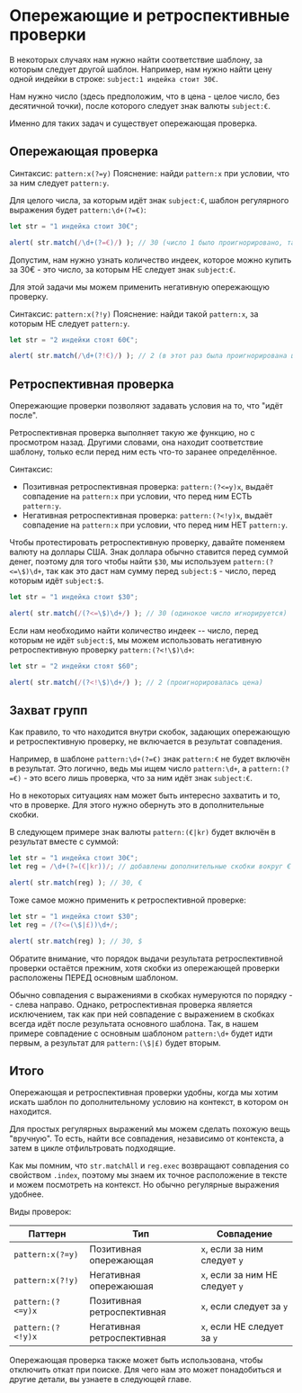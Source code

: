# Опережающие и ретроспективные проверки

В некоторых случаях нам нужно найти соответствие шаблону, за которым следует другой шаблон. Например, нам нужно найти цену одной индейки в строке: `subject:1 индейка стоит 30€`. 

Нам нужно число (здесь предположим, что в цена - целое число, без десятичной точки), после которого следует знак валюты `subject:€`.

Именно для таких задач и существует опережающая проверка.

## Опережающая проверка

Синтаксис: `pattern:x(?=y)`
Пояснение: найди `pattern:х` при условии, что за ним следует `pattern:y`.

Для целого числа, за которым идёт знак `subject:€`, шаблон регулярного выражения будет `pattern:\d+(?=€)`:

```js run
let str = "1 индейка стоит 30€";

alert( str.match(/\d+(?=€)/) ); // 30 (число 1 было проигнорировано, так как за ним НЕ следует `subject:€`)
```

Допустим, нам нужно узнать количество индеек, которое можно купить за 30€ - это число, за которым НЕ следует знак `subject:€`.

Для этой задачи мы можем применить негативную опережающую проверку.

Синтаксис: `pattern:x(?!y)`
Пояснение: найди такой `pattern:х`, за которым НЕ следует `pattern:y`.

```js run
let str = "2 индейки стоят 60€";

alert( str.match(/\d+(?!€)/) ); // 2 (в этот раз была проигнорирована цена)
```

## Ретроспективная проверка

Опережающие проверки позволяют задавать условия на то, что "идёт после".

Ретроспективная проверка выполняет такую же функцию, но с просмотром назад. Другими словами, она находит соответствие шаблону, только если перед ним есть что-то заранее определённое.

Синтаксис:
- Позитивная ретроспективная проверка: `pattern:(?<=y)x`, выдаёт совпадение на `pattern:x` при условии, что перед ним ЕСТЬ `pattern:y`.
- Негативная ретроспективная проверка: `pattern:(?<!y)x`, выдаёт совпадение на `pattern:x` при условии, что перед ним НЕТ `pattern:y`.

Чтобы протестировать ретроспективную проверку, давайте поменяем валюту на доллары США. Знак доллара обычно ставится перед суммой денег, поэтому для того чтобы найти `$30`, мы используем `pattern:(?<=\$)\d+`, так как это даст нам сумму перед `subject:$` - число, перед которым идёт `subject:$`.

```js run
let str = "1 индейка стоит $30";

alert( str.match(/(?<=\$)\d+/) ); // 30 (одинокое число игнорируется)
```

Если нам необходимо найти количество индеек -- число, перед которым не идёт `subject:$`, мы можем использовать негативную ретроспективную проверку `pattern:(?<!\$)\d+`:

```js run
let str = "2 индейки стоят $60";

alert( str.match(/(?<!\$)\d+/) ); // 2 (проигнорировалась цена)
```

## Захват групп

Как правило, то что находится внутри скобок, задающих опережающую и ретроспективную проверку, не включается в результат совпадения.

Например, в шаблоне `pattern:\d+(?=€)` знак `pattern:€` не будет включён в результат. Это логично, ведь мы ищем число `pattern:\d+`, а `pattern:(?=€)` - это всего лишь проверка, что за ним идёт знак `subject:€`.

Но в некоторых ситуациях нам может быть интересно захватить и то, что в проверке. Для этого нужно обернуть это в дополнительные скобки.

В следующем примере знак валюты `pattern:(€|kr)` будет включён в результат вместе с суммой:

```js run
let str = "1 индейка стоит 30€";
let reg = /\d+(?=(€|kr))/; // добавлены дополнительные скобки вокруг €|kr

alert( str.match(reg) ); // 30, €
```

Тоже самое можно применить к ретроспективной проверке:

```js run
let str = "1 индейка стоит $30";
let reg = /(?<=(\$|£))\d+/;

alert( str.match(reg) ); // 30, $
```

Обратите внимание, что порядок выдачи результата ретроспективной проверки остаётся прежним, хотя скобки из опережающей проверки расположены ПЕРЕД основным шаблоном.

Обычно совпадения с выражениями в скобках нумеруются по порядку -- слева направо. Однако, ретроспективная проверка является исключением, так как при ней совпадение с выражением в скобках всегда идёт после результата основного шаблона. Так, в нашем примере совпадение с основным шаблоном `pattern:\d+` будет идти первым, а результат для `pattern:(\$|£)` будет вторым.

## Итого

Опережающая и ретроспективная проверки удобны, когда мы хотим искать шаблон по дополнительному условию на контекст, в котором он находится.

Для простых регулярных выражений мы можем сделать похожую вещь "вручную". То есть, найти все совпадения, независимо от контекста, а затем в цикле отфильтровать подходящие.

Как мы помним, что `str.matchAll` и `reg.exec` возвращают совпадения со свойством `.index`, поэтому мы знаем их точное расположение в тексте и можем посмотреть на контекст.
Но обычно регулярные выражения удобнее.

Виды проверок:

| Паттерн            | Тип                        | Совпадение                      |
|--------------------|----------------------------|---------------------------------|
| `pattern:x(?=y)`   | Позитивная опережающая     | `x`, если за ним следует `y`    |
| `pattern:x(?!y)`   | Негативная опережаюшая     | `x`, если за ним НЕ следует `y` |
| `pattern:(?<=y)x`  | Позитивная ретроспективная | `x`, если следует за `y`        |
| `pattern:(?<!y)x`  | Негативная ретроспективная | `x`, если НЕ следует за `y`     |

Опережающая проверка также может быть использована, чтобы отключить откат при поиске. Для чего нам это может понадобиться и другие детали, вы узнаете в следующей главе.
